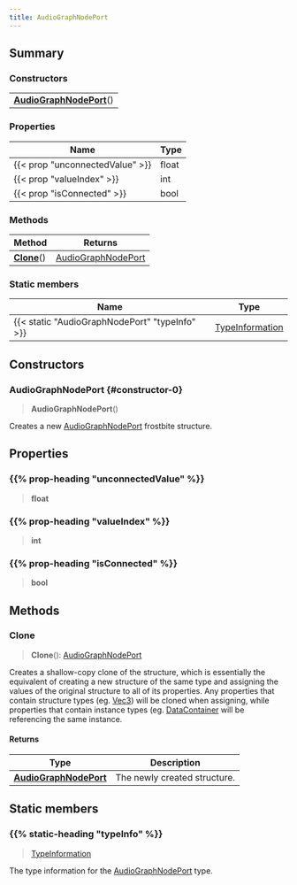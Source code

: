 ```yaml
---
title: AudioGraphNodePort
---
```



## Summary
### Constructors
| |
| ----------- |
| **[AudioGraphNodePort](#constructor-0)**() |

### Properties
| Name | Type |
| ---- | ---- |
| {{< prop "unconnectedValue" >}} | float |
| {{< prop "valueIndex" >}} | int |
| {{< prop "isConnected" >}} | bool |

### Methods
| Method | Returns |
| ------ | ---- |
| **[Clone](#clone)**() | [AudioGraphNodePort](/vext/ref/fb/audiographnodeport) |

### Static members
| Name | Type |
| ---- | ---- |
| {{< static "AudioGraphNodePort" "typeInfo" >}} | [TypeInformation](/vext/ref/shared/class/typeinformation) |

## Constructors
### AudioGraphNodePort {#constructor-0}
> **AudioGraphNodePort**()

Creates a new [AudioGraphNodePort](/vext/ref/fb/audiographnodeport) frostbite structure.

## Properties
### {{% prop-heading "unconnectedValue" %}}
> **float**

### {{% prop-heading "valueIndex" %}}
> **int**

### {{% prop-heading "isConnected" %}}
> **bool**

## Methods
### Clone
> **Clone**(): [AudioGraphNodePort](/vext/ref/fb/audiographnodeport)

Creates a shallow-copy clone of the structure, which is essentially the equivalent of creating a new structure of the same type and assigning the values of the original structure to all of its properties. Any properties that contain structure types (eg. [Vec3](/vext/ref/shared/class/vec3)) will be cloned when assigning, while properties that contain instance types (eg. [DataContainer](/vext/ref/shared/class/datacontainer) will be referencing the same instance.

#### Returns
| Type | Description |
| ---- | ----------- |
| **[AudioGraphNodePort](/vext/ref/fb/audiographnodeport)** | The newly created structure. |

## Static members
### {{% static-heading "typeInfo" %}}
> [TypeInformation](/vext/ref/shared/class/typeinformation)

The type information for the [AudioGraphNodePort](/vext/ref/fb/audiographnodeport) type.

